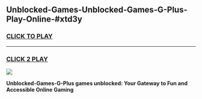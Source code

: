 
## Unblocked-Games-Unblocked-Games-G-Plus-Play-Online-#xtd3y
<h3>
<a href="https://premium.freeplayer.one?title=Unblocked-Games-G-Plus&ref=27F">CLICK TO PLAY</a></h3>
<hr>

<h3>
<a href="https://premium.freeplayer.one?title=Unblocked-Games-G-Plus&ref=27F">CLICK 2 PLAY</a>
  
</h3>

<a href="https://premium.freeplayer.one?title=Unblocked-Games-G-Plus&ref=27F"><img src="https://clearcache.store/games.png"></a>


**Unblocked-Games-G-Plus games unblocked: Your Gateway to Fun and Accessible Online Gaming**
